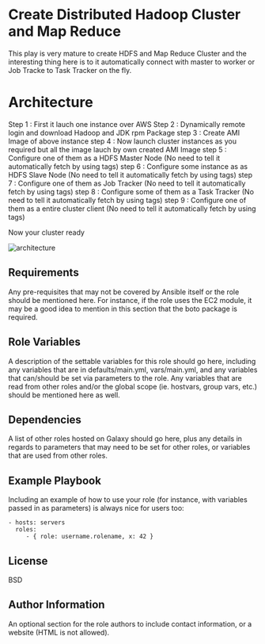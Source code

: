 Create Distributed Hadoop Cluster and Map Reduce
=========

This play is very mature to create HDFS and Map Reduce Cluster and the interesting thing here is to it automatically connect with master to worker or Job Tracke to Task Tracker on the fly.

Architecture
============
Step 1 : First it lauch one instance over AWS
Step 2 : Dynamically remote login and download Hadoop and JDK rpm Package
step 3 : Create AMI Image of above instance
step 4 : Now launch cluster instances as you required but all the image lauch by own created AMI Image
step 5 : Configure one of them as a HDFS Master Node (No need to tell it automatically fetch by using tags)
step 6 : Configure some instance as as HDFS Slave Node (No need to tell it automatically fetch by using tags)
step 7 : Configure one of them as Job Tracker (No need to tell it automatically fetch by using tags)
step 8 : Configure some of them as a Task Tracker (No need to tell it automatically fetch by using tags)
step 9 : Configure one of them as a entire cluster client (No need to tell it automatically fetch by using tags)

Now your cluster ready


![architecture](https://github.com/MDMOQADDAS/Private-Images/blob/main/j.png)

Requirements
------------

Any pre-requisites that may not be covered by Ansible itself or the role should be mentioned here. For instance, if the role uses the EC2 module, it may be a good idea to mention in this section that the boto package is required.

Role Variables
--------------

A description of the settable variables for this role should go here, including any variables that are in defaults/main.yml, vars/main.yml, and any variables that can/should be set via parameters to the role. Any variables that are read from other roles and/or the global scope (ie. hostvars, group vars, etc.) should be mentioned here as well.

Dependencies
------------

A list of other roles hosted on Galaxy should go here, plus any details in regards to parameters that may need to be set for other roles, or variables that are used from other roles.

Example Playbook
----------------

Including an example of how to use your role (for instance, with variables passed in as parameters) is always nice for users too:

    - hosts: servers
      roles:
         - { role: username.rolename, x: 42 }

License
-------

BSD

Author Information
------------------

An optional section for the role authors to include contact information, or a website (HTML is not allowed).
